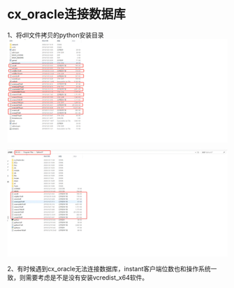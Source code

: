 # cx_oracle连接数据库

1、将dll文件拷贝的python安装目录
![](vx_images/40463920211268.png)

![](vx_images/348303920229694.png)

2、有时候遇到cx_oracle无法连接数据库，instant客户端位数也和操作系统一致，则需要考虑是不是没有安装vcredist_x64软件。
